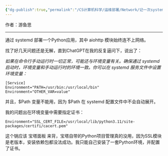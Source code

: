 ```yaml
---
{"dg-publish":true,"permalink":"/CS计算机科学/运维部署/Network/记一次systemd服务部署的坑/","noteIcon":"","created":"2024-04-16T02:19:32.202+08:00","updated":"2024-04-24T00:32:04.414+08:00"}
---
```



作者：游鱼思

---

通过 systemd 部署一个Python应用，其中 aiohttp 模块始终连不上网络。

找了好几天问题还是无解，直到ChatGPT在我的反复逼问下，说出了：  

*如果在命令行手动运行时一切正常，可能还与环境变量有关。确保通过 systemd 启动时，环境变量和手动运行时的环境一致。你可以在 systemd 服务文件中设置环境变量：*

```
[Service]
Environment="PATH=/usr/bin:/usr/local/bin"
Environment="OTHER_VAR=value"
```

并且，$Path 变量不能用，因为 $Path  在 systemd 配置文件中不会自动展开。

我的问题出在环境变量中需要指定证书：

```
Environment="SSL_CERT_FILE=/usr/local/lib/python3.11/site-packages/certifi/cacert.pem"
```

这个锅应该 宝塔面板 来背，宝塔自带的Python项目管理真的没用，因为SSL模块是老版本，安装依赖包都没法成功。我只能自己安装了一套Python环境，并配置了证书。